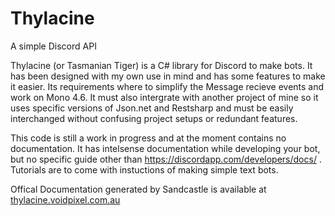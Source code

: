 # Thylacine
A simple Discord API

Thylacine (or Tasmanian Tiger) is a C# library for Discord to make bots. It has been designed with my own use in mind and has some features to make it easier. Its requirements where to simplify the Message recieve events and work on Mono 4.6. It must also intergrate with another project of mine so it uses specific versions of Json.net and Restsharp and must be easily interchanged without confusing project setups or redundant features.

This code is still a work in progress and at the moment contains no documentation. It has intelsense documentation while developing your bot, but no specific guide other than https://discordapp.com/developers/docs/ . Tutorials are to come with instuctions of making simple text bots.

Offical Documentation generated by Sandcastle is available at [thylacine.voidpixel.com.au](http://thylacine.voidpixel.com.au)
